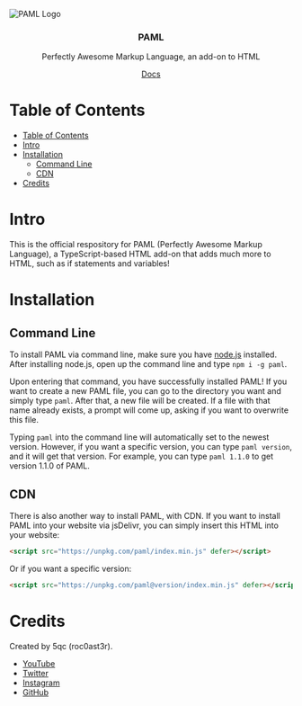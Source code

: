 ![PAML Logo](https://repository-images.githubusercontent.com/491334714/441747be-9bce-44e3-9330-0b78ff026b2d)

<h3 align="center">PAML</h3>
<p align="center">Perfectly Awesome Markup Language, an add-on to HTML</p>
<p align="center">
<a href="https://github.com/5qc/PAML/wiki">Docs</a>
</p>

# Table of Contents
- [Table of Contents](#table-of-contents)
- [Intro](#intro)
- [Installation](#installation)
  - [Command Line](#command-line)
  - [CDN](#cdn)
- [Credits](#credits)

# Intro
This is the official respository for PAML (Perfectly Awesome Markup Language), a TypeScript-based HTML add-on that adds much more to HTML, such as if statements and variables!

# Installation
## Command Line
To install PAML via command line, make sure you have [node.js](https://nodejs.org/en/) installed. After installing node.js, open up the command line and type `npm i -g paml`.

Upon entering that command, you have successfully installed PAML! If you want to create a new PAML file, you can go to the directory you want and simply type `paml`. After that, a new file will be created. If a file with that name already exists, a prompt will come up, asking if you want to overwrite this file.

Typing `paml` into the command line will automatically set to the newest version. However, if you want a specific version, you can type `paml version`, and it will get that version. For example, you can type `paml 1.1.0` to get version 1.1.0 of PAML.

## CDN
There is also another way to install PAML, with CDN. If you want to install PAML into your website via jsDelivr, you can simply insert this HTML into your website:
```html
<script src="https://unpkg.com/paml/index.min.js" defer></script>
```

Or if you want a specific version:
```html
<script src="https://unpkg.com/paml@version/index.min.js" defer></script>
```

# Credits
Created by 5qc (roc0ast3r).
- [YouTube](https://youtube.com/roc0ast3r)
- [Twitter](https://twitter.com/roc0ast3r)
- [Instagram](https://instagram.com/roc0ast3r)
- [GitHub](https://github.com/5qc)